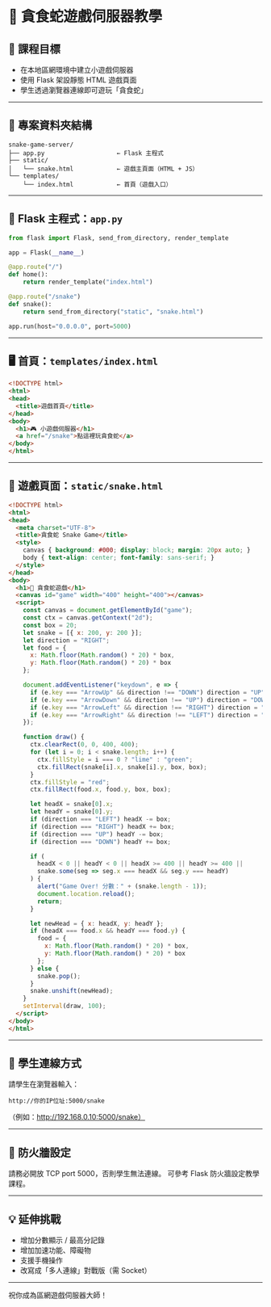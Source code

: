 # 🐍 貪食蛇遊戲伺服器教學

## 🎯 課程目標
- 在本地區網環境中建立小遊戲伺服器
- 使用 Flask 架設靜態 HTML 遊戲頁面
- 學生透過瀏覽器連線即可遊玩「貪食蛇」

---

## 📁 專案資料夾結構
```
snake-game-server/
├── app.py                    ← Flask 主程式
├── static/
│   └── snake.html            ← 遊戲主頁面（HTML + JS）
└── templates/
    └── index.html            ← 首頁（遊戲入口）
```

---

## 🧱 Flask 主程式：`app.py`
```python
from flask import Flask, send_from_directory, render_template

app = Flask(__name__)

@app.route("/")
def home():
    return render_template("index.html")

@app.route("/snake")
def snake():
    return send_from_directory("static", "snake.html")

app.run(host="0.0.0.0", port=5000)
```

---

## 🖥️ 首頁：`templates/index.html`
```html
<!DOCTYPE html>
<html>
<head>
  <title>遊戲首頁</title>
</head>
<body>
  <h1>🎮 小遊戲伺服器</h1>
  <a href="/snake">點這裡玩貪食蛇</a>
</body>
</html>
```

---

## 🐍 遊戲頁面：`static/snake.html`
```html
<!DOCTYPE html>
<html>
<head>
  <meta charset="UTF-8">
  <title>貪食蛇 Snake Game</title>
  <style>
    canvas { background: #000; display: block; margin: 20px auto; }
    body { text-align: center; font-family: sans-serif; }
  </style>
</head>
<body>
  <h1>🐍 貪食蛇遊戲</h1>
  <canvas id="game" width="400" height="400"></canvas>
  <script>
    const canvas = document.getElementById("game");
    const ctx = canvas.getContext("2d");
    const box = 20;
    let snake = [{ x: 200, y: 200 }];
    let direction = "RIGHT";
    let food = {
      x: Math.floor(Math.random() * 20) * box,
      y: Math.floor(Math.random() * 20) * box
    };

    document.addEventListener("keydown", e => {
      if (e.key === "ArrowUp" && direction !== "DOWN") direction = "UP";
      if (e.key === "ArrowDown" && direction !== "UP") direction = "DOWN";
      if (e.key === "ArrowLeft" && direction !== "RIGHT") direction = "LEFT";
      if (e.key === "ArrowRight" && direction !== "LEFT") direction = "RIGHT";
    });

    function draw() {
      ctx.clearRect(0, 0, 400, 400);
      for (let i = 0; i < snake.length; i++) {
        ctx.fillStyle = i === 0 ? "lime" : "green";
        ctx.fillRect(snake[i].x, snake[i].y, box, box);
      }
      ctx.fillStyle = "red";
      ctx.fillRect(food.x, food.y, box, box);

      let headX = snake[0].x;
      let headY = snake[0].y;
      if (direction === "LEFT") headX -= box;
      if (direction === "RIGHT") headX += box;
      if (direction === "UP") headY -= box;
      if (direction === "DOWN") headY += box;

      if (
        headX < 0 || headY < 0 || headX >= 400 || headY >= 400 ||
        snake.some(seg => seg.x === headX && seg.y === headY)
      ) {
        alert("Game Over! 分數：" + (snake.length - 1));
        document.location.reload();
        return;
      }

      let newHead = { x: headX, y: headY };
      if (headX === food.x && headY === food.y) {
        food = {
          x: Math.floor(Math.random() * 20) * box,
          y: Math.floor(Math.random() * 20) * box
        };
      } else {
        snake.pop();
      }
      snake.unshift(newHead);
    }
    setInterval(draw, 100);
  </script>
</body>
</html>
```

---

## 🔗 學生連線方式
請學生在瀏覽器輸入：
```
http://你的IP位址:5000/snake
```
（例如：http://192.168.0.10:5000/snake）

---

## 🔐 防火牆設定
請務必開放 TCP port 5000，否則學生無法連線。
可參考 Flask 防火牆設定教學課程。

---

## 💡 延伸挑戰
- 增加分數顯示 / 最高分記錄
- 增加加速功能、障礙物
- 支援手機操作
- 改寫成「多人連線」對戰版（需 Socket）

---

祝你成為區網遊戲伺服器大師！

